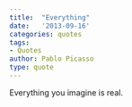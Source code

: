 ```yaml
---
title:  "Everything"
date:   '2013-09-16'
categories: quotes
tags:
- Quotes
author: Pablo Picasso
type: quote
---
```


Everything you imagine is real.
